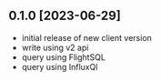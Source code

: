 ## 0.1.0 [2023-06-29]

- initial release of new client version
- write using v2 api
- query using FlightSQL
- query using InfluxQl
